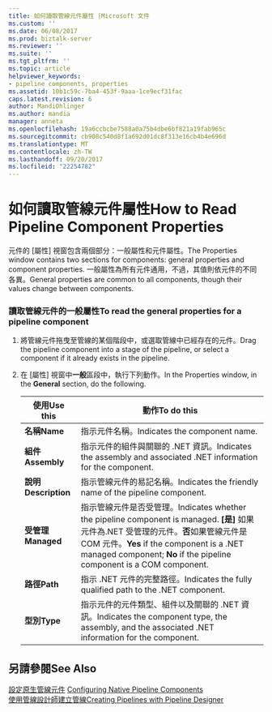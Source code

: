 ```yaml
---
title: 如何讀取管線元件屬性 |Microsoft 文件
ms.custom: ''
ms.date: 06/08/2017
ms.prod: biztalk-server
ms.reviewer: ''
ms.suite: ''
ms.tgt_pltfrm: ''
ms.topic: article
helpviewer_keywords:
- pipeline components, properties
ms.assetid: 10b1c59c-7ba4-453f-9aaa-1ce9ecf31fac
caps.latest.revision: 6
author: MandiOhlinger
ms.author: mandia
manager: anneta
ms.openlocfilehash: 19a6ccbcbe7588a0a75b4dbe6bf821a19fab965c
ms.sourcegitcommit: cb908c540d8f1a692d01dc8f313e16cb4b4e696d
ms.translationtype: MT
ms.contentlocale: zh-TW
ms.lasthandoff: 09/20/2017
ms.locfileid: "22254782"
---
```

# <a name="how-to-read-pipeline-component-properties"></a><span data-ttu-id="43311-102">如何讀取管線元件屬性</span><span class="sxs-lookup"><span data-stu-id="43311-102">How to Read Pipeline Component Properties</span></span>
<span data-ttu-id="43311-103">元件的 [屬性] 視窗包含兩個部分：一般屬性和元件屬性。</span><span class="sxs-lookup"><span data-stu-id="43311-103">The Properties window contains two sections for components: general properties and component properties.</span></span> <span data-ttu-id="43311-104">一般屬性為所有元件通用，不過，其值則依元件的不同各異。</span><span class="sxs-lookup"><span data-stu-id="43311-104">General properties are common to all components, though their values change between components.</span></span>  
  
### <a name="to-read-the-general-properties-for-a-pipeline-component"></a><span data-ttu-id="43311-105">讀取管線元件的一般屬性</span><span class="sxs-lookup"><span data-stu-id="43311-105">To read the general properties for a pipeline component</span></span>  
  
1.  <span data-ttu-id="43311-106">將管線元件拖曳至管線的某個階段中，或選取管線中已經存在的元件。</span><span class="sxs-lookup"><span data-stu-id="43311-106">Drag the pipeline component into a stage of the pipeline, or select a component if it already exists in the pipeline.</span></span>  
  
2.  <span data-ttu-id="43311-107">在 [屬性] 視窗中**一般**區段中，執行下列動作。</span><span class="sxs-lookup"><span data-stu-id="43311-107">In the Properties window, in the **General** section, do the following.</span></span>  
  
    |<span data-ttu-id="43311-108">使用</span><span class="sxs-lookup"><span data-stu-id="43311-108">Use this</span></span>|<span data-ttu-id="43311-109">動作</span><span class="sxs-lookup"><span data-stu-id="43311-109">To do this</span></span>|  
    |--------------|----------------|  
    |<span data-ttu-id="43311-110">**名稱**</span><span class="sxs-lookup"><span data-stu-id="43311-110">**Name**</span></span>|<span data-ttu-id="43311-111">指示元件名稱。</span><span class="sxs-lookup"><span data-stu-id="43311-111">Indicates the component name.</span></span>|  
    |<span data-ttu-id="43311-112">**組件**</span><span class="sxs-lookup"><span data-stu-id="43311-112">**Assembly**</span></span>|<span data-ttu-id="43311-113">指示元件的組件與關聯的 .NET 資訊。</span><span class="sxs-lookup"><span data-stu-id="43311-113">Indicates the assembly and associated .NET information for the component.</span></span>|  
    |<span data-ttu-id="43311-114">**說明**</span><span class="sxs-lookup"><span data-stu-id="43311-114">**Description**</span></span>|<span data-ttu-id="43311-115">指示管線元件的易記名稱。</span><span class="sxs-lookup"><span data-stu-id="43311-115">Indicates the friendly name of the pipeline component.</span></span>|  
    |<span data-ttu-id="43311-116">**受管理**</span><span class="sxs-lookup"><span data-stu-id="43311-116">**Managed**</span></span>|<span data-ttu-id="43311-117">指示管線元件是否受管理。</span><span class="sxs-lookup"><span data-stu-id="43311-117">Indicates whether the pipeline component is managed.</span></span> <span data-ttu-id="43311-118">**[是]** 如果元件為.NET 受管理的元件。**否**如果管線元件是 COM 元件。</span><span class="sxs-lookup"><span data-stu-id="43311-118">**Yes** if the component is a .NET managed component; **No** if the pipeline component is a COM component.</span></span>|  
    |<span data-ttu-id="43311-119">**路徑**</span><span class="sxs-lookup"><span data-stu-id="43311-119">**Path**</span></span>|<span data-ttu-id="43311-120">指示 .NET 元件的完整路徑。</span><span class="sxs-lookup"><span data-stu-id="43311-120">Indicates the fully qualified path to the .NET component.</span></span>|  
    |<span data-ttu-id="43311-121">**型別**</span><span class="sxs-lookup"><span data-stu-id="43311-121">**Type**</span></span>|<span data-ttu-id="43311-122">指示元件的元件類型、組件以及關聯的 .NET 資訊。</span><span class="sxs-lookup"><span data-stu-id="43311-122">Indicates the component type, the assembly, and the associated .NET information for the component.</span></span>|  
  
## <a name="see-also"></a><span data-ttu-id="43311-123">另請參閱</span><span class="sxs-lookup"><span data-stu-id="43311-123">See Also</span></span>  
 <span data-ttu-id="43311-124">[設定原生管線元件](../core/configuring-native-pipeline-components.md) </span><span class="sxs-lookup"><span data-stu-id="43311-124">[Configuring Native Pipeline Components](../core/configuring-native-pipeline-components.md) </span></span>  
 [<span data-ttu-id="43311-125">使用管線設計師建立管線</span><span class="sxs-lookup"><span data-stu-id="43311-125">Creating Pipelines with Pipeline Designer</span></span>](../core/creating-pipelines-with-pipeline-designer.md)